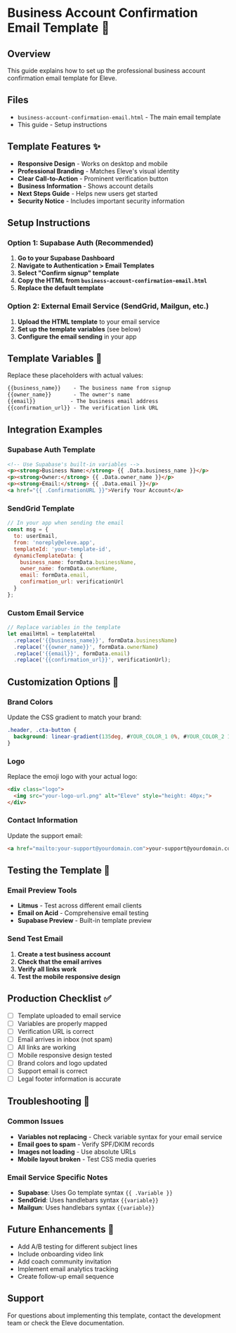 # Business Account Confirmation Email Template 📧

## Overview
This guide explains how to set up the professional business account confirmation email template for Eleve.

## Files
- `business-account-confirmation-email.html` - The main email template
- This guide - Setup instructions

## Template Features ✨
- **Responsive Design** - Works on desktop and mobile
- **Professional Branding** - Matches Eleve's visual identity
- **Clear Call-to-Action** - Prominent verification button
- **Business Information** - Shows account details
- **Next Steps Guide** - Helps new users get started
- **Security Notice** - Includes important security information

## Setup Instructions

### Option 1: Supabase Auth (Recommended)
1. **Go to your Supabase Dashboard**
2. **Navigate to Authentication > Email Templates**
3. **Select "Confirm signup" template**
4. **Copy the HTML from `business-account-confirmation-email.html`**
5. **Replace the default template**

### Option 2: External Email Service (SendGrid, Mailgun, etc.)
1. **Upload the HTML template** to your email service
2. **Set up the template variables** (see below)
3. **Configure the email sending** in your app

## Template Variables 🔧
Replace these placeholders with actual values:

```html
{{business_name}}    - The business name from signup
{{owner_name}}       - The owner's name
{{email}}           - The business email address
{{confirmation_url}} - The verification link URL
```

## Integration Examples

### Supabase Auth Template
```html
<!-- Use Supabase's built-in variables -->
<p><strong>Business Name:</strong> {{ .Data.business_name }}</p>
<p><strong>Owner:</strong> {{ .Data.owner_name }}</p>
<p><strong>Email:</strong> {{ .Data.email }}</p>
<a href="{{ .ConfirmationURL }}">Verify Your Account</a>
```

### SendGrid Template
```javascript
// In your app when sending the email
const msg = {
  to: userEmail,
  from: 'noreply@eleve.app',
  templateId: 'your-template-id',
  dynamicTemplateData: {
    business_name: formData.businessName,
    owner_name: formData.ownerName,
    email: formData.email,
    confirmation_url: verificationUrl
  }
};
```

### Custom Email Service
```javascript
// Replace variables in the template
let emailHtml = templateHtml
  .replace('{{business_name}}', formData.businessName)
  .replace('{{owner_name}}', formData.ownerName)
  .replace('{{email}}', formData.email)
  .replace('{{confirmation_url}}', verificationUrl);
```

## Customization Options 🎨

### Brand Colors
Update the CSS gradient to match your brand:
```css
.header, .cta-button {
  background: linear-gradient(135deg, #YOUR_COLOR_1 0%, #YOUR_COLOR_2 100%);
}
```

### Logo
Replace the emoji logo with your actual logo:
```html
<div class="logo">
  <img src="your-logo-url.png" alt="Eleve" style="height: 40px;">
</div>
```

### Contact Information
Update the support email:
```html
<a href="mailto:your-support@yourdomain.com">your-support@yourdomain.com</a>
```

## Testing the Template 🧪

### Email Preview Tools
- **Litmus** - Test across different email clients
- **Email on Acid** - Comprehensive email testing
- **Supabase Preview** - Built-in template preview

### Send Test Email
1. **Create a test business account**
2. **Check that the email arrives**
3. **Verify all links work**
4. **Test the mobile responsive design**

## Production Checklist ✅

- [ ] Template uploaded to email service
- [ ] Variables are properly mapped
- [ ] Verification URL is correct
- [ ] Email arrives in inbox (not spam)
- [ ] All links are working
- [ ] Mobile responsive design tested
- [ ] Brand colors and logo updated
- [ ] Support email is correct
- [ ] Legal footer information is accurate

## Troubleshooting 🔧

### Common Issues
- **Variables not replacing** - Check variable syntax for your email service
- **Email goes to spam** - Verify SPF/DKIM records
- **Images not loading** - Use absolute URLs
- **Mobile layout broken** - Test CSS media queries

### Email Service Specific Notes
- **Supabase**: Uses Go template syntax `{{ .Variable }}`
- **SendGrid**: Uses handlebars syntax `{{variable}}`
- **Mailgun**: Uses handlebars syntax `{{variable}}`

## Future Enhancements 🚀
- Add A/B testing for different subject lines
- Include onboarding video link
- Add coach community invitation
- Implement email analytics tracking
- Create follow-up email sequence

## Support
For questions about implementing this template, contact the development team or check the Eleve documentation. 